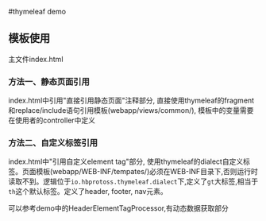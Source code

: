 #thymeleaf demo

## 模板使用

主文件index.html

### 方法一、静态页面引用

index.html中引用"直接引用静态页面"注释部分, 直接使用thymeleaf的fragment和replace/include语句引用模板(webapp/views/common/), 模板中的变量需要在使用者的controller中定义

### 方法二、自定义标签引用

index.html中"引用自定义element tag"部分, 使用thymeleaf的dialect自定义标签。页面模板(webapp/WEB-INF/tempates/)必须在WEB-INF目录下,否则运行时读取不到。逻辑位于`io.hbprotoss.thymeleaf.dialect`下,定义了`gt`大标签,相当于`th`这个默认标签。定义了header, footer, nav元素。

可以参考demo中的HeaderElementTagProcessor,有动态数据获取部分